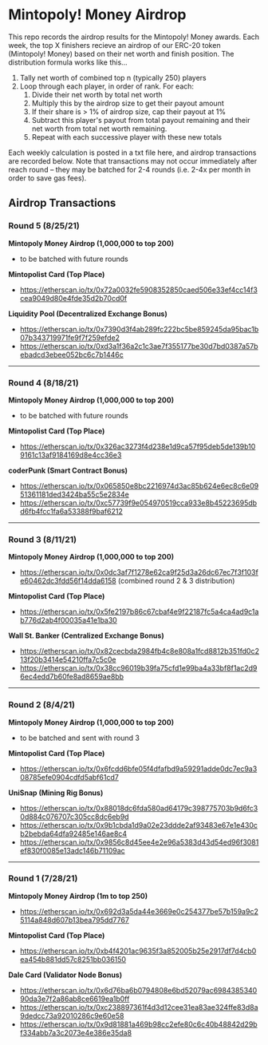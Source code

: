 # Mintopoly! Money Airdrop

This repo records the airdrop results for the Mintopoly! Money awards. Each week, the top X finishers recieve an airdrop of our ERC-20 token (Mintopoly! Money) based on their net worth and finish position. The distribution formula works like this...

1. Tally net worth of combined top n (typically 250) players
2. Loop through each player, in order of rank. For each:
	1. Divide their net worth by total net worth
	2. Multiply this by the airdrop size to get their payout amount
	3. If their share is > 1% of airdrop size, cap their payout at 1%
	4. Subtract this player's payout from total payout remaining and their net worth from total net worth remaining.
	5. Repeat with each successive player with these new totals 


Each weekly calculation is posted in a txt file here, and airdrop transactions are recorded below. Note that transactions may not occur immediately after reach round – they may be batched for 2-4 rounds (i.e. 2-4x per month in order to save gas fees).


## Airdrop Transactions

### Round 5 (8/25/21)
**Mintopoly Money Airdrop (1,000,000 to top 200)**
* to be batched with future rounds

**Mintopolist Card (Top Place)**
* https://etherscan.io/tx/0x72a0032fe5908352850caed506e33ef4cc14f3cea9049d80e4fde35d2b70cd0f

**Liquidity Pool (Decentralized Exchange Bonus)**
* https://etherscan.io/tx/0x7390d3f4ab289fc222bc5be859245da95bac1b07b343719971fe9f7f259efde2
* https://etherscan.io/tx/0xd3a1f36a2c1c3ae7f355177be30d7bd0387a57bebadcd3ebee052bc6c7b1446c

---

### Round 4 (8/18/21)
**Mintopoly Money Airdrop (1,000,000 to top 200)**
* to be batched with future rounds

**Mintopolist Card (Top Place)**
* https://etherscan.io/tx/0x326ac3273f4d238e1d9ca57f95deb5de139b109161c13af9184169d8e4cc36e3

**coderPunk (Smart Contract Bonus)**
* https://etherscan.io/tx/0x065850e8bc2216974d3ac85b624e6ec8c6e0951361181ded3424ba55c5e2834e
* https://etherscan.io/tx/0xc57739f9e054970519cca933e8b45223695dbd6fb4fcc1fa6a53388f9baf6212

---

### Round 3 (8/11/21)
**Mintopoly Money Airdrop (1,000,000 to top 200)**
* https://etherscan.io/tx/0x0dc3af7f1278e62ca9f25d3a26dc67ec7f3f103fe60462dc3fdd56f14dda6158 (combined round 2 & 3 distribution)

**Mintopolist Card (Top Place)**
* https://etherscan.io/tx/0x5fe2197b86c67cbaf4e9f22187fc5a4ca4ad9c1ab776d2ab4f00035a41e1ba30

**Wall St. Banker (Centralized Exchange Bonus)**
* https://etherscan.io/tx/0x82cecbda2984fb4c8e808a1fcd8812b351fd0c213f20b3414e54210ffa7c5c0e
* https://etherscan.io/tx/0x38cc96019b39fa75cfd1e99ba4a33bf8f1ac2d96ec4edd7b60fe8ad8659ae8bb

---

### Round 2 (8/4/21)
**Mintopoly Money Airdrop  (1,000,000 to top 200)**
* to be batched and sent with round 3

**Mintopolist Card (Top Place)**
* https://etherscan.io/tx/0x6fcdd6bfe05f4dfafbd9a59291adde0dc7ec9a308785efe0904cdfd5abf61cd7

**UniSnap (Mining Rig Bonus)**
* https://etherscan.io/tx/0x88018dc6fda580ad64179c398775703b9d6fc30d884c076707c305cc8dc6eb9d
* https://etherscan.io/tx/0x9b1cbda1d9a02e23ddde2af93483e67e1e430cb2bebda64dfa92485e146ae8c4
* https://etherscan.io/tx/0x9856c8d45ee4e2e96a5383d43d54ed96f3081ef830f0085e13adc146b71109ac

---

### Round 1 (7/28/21)
**Mintopoly Money Airdrop  (1m to top 250)**
* https://etherscan.io/tx/0x692d3a5da44e3669e0c254377be57b159a9c25114a848d607b13bea795dd7767

**Mintopolist Card (Top Place)**
* https://etherscan.io/tx/0xb4f4201ac9635f3a852005b25e2917df7d4cb0ea454b881dd57c8251bb036150

**Dale Card (Validator Node Bonus)**
* https://etherscan.io/tx/0x6d76ba6b0794808e6bd52079ac698438534090da3e7f2a86ab8ce6619ea1b0ff
* https://etherscan.io/tx/0xc238897361f4d3d12cee31ea83ae324ffe83d8a9dedcc73a92010286c9e60e58
* https://etherscan.io/tx/0x9d81881a469b98cc2efe80c6c40b48842d29bf334abb7a3c2073e4e386e35da8
